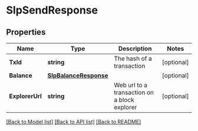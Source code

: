 # SlpSendResponse

## Properties

Name | Type | Description | Notes
------------ | ------------- | ------------- | -------------
**TxId** | **string** | The hash of a transaction | [optional] 
**Balance** | [**SlpBalanceResponse**](SlpBalanceResponse.md) |  | [optional] 
**ExplorerUrl** | **string** | Web url to a transaction on a block explorer | [optional] 

[[Back to Model list]](../README.md#documentation-for-models) [[Back to API list]](../README.md#documentation-for-api-endpoints) [[Back to README]](../README.md)



